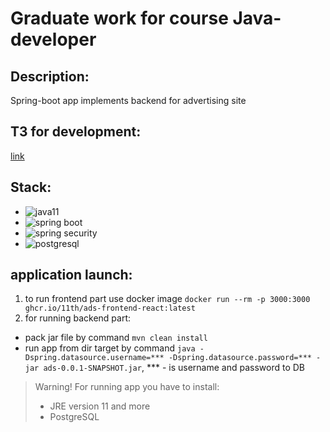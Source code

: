 # Graduate work for course Java-developer

## Description:
Spring-boot app implements backend for advertising site

## ТЗ for development:
[link](https://github.com/11th/graduate-work/wiki/%D0%A2%D0%97-%D0%BD%D0%B0-%D1%80%D0%B0%D0%B7%D1%80%D0%B0%D0%B1%D0%BE%D1%82%D0%BA%D1%83)

## Stack:
- ![java11](https://img.shields.io/badge/java_11-red)
- ![spring boot](https://img.shields.io/badge/spring_boot-green)
- ![spring security](https://img.shields.io/badge/spring_security-green)
- ![postgresql](https://img.shields.io/badge/postgresql-blue)

## application launch:
1. to run frontend part use docker image `docker run --rm -p 3000:3000 ghcr.io/11th/ads-frontend-react:latest`
2. for running backend part:
- pack jar file by command `mvn clean install`
- run app from dir target by command `java -Dspring.datasource.username=*** -Dspring.datasource.password=*** -jar ads-0.0.1-SNAPSHOT.jar`,  *** - is username and password to DB

> Warning! For running app you have to install:
> -  JRE version 11 and more
> -  PostgreSQL
